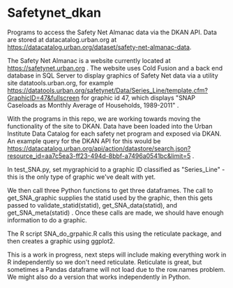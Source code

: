 # Safetynet_dkan
Programs to access the Safety Net Almanac data via the DKAN API. Data are stored at datacatalog.urban.org at https://datacatalog.urban.org/dataset/safety-net-almanac-data. 

The Safety Net Almanac is a website currently located
at https://safetynet.urban.org . The website uses Cold Fusion and a back end database in SQL Server to display graphics of 
Safety Net data via a utility site datatools.urban.org, for example 
https://datatools.urban.org/safetynet/Data/Series_Line/template.cfm?GraphicID=47&fullscreen for graphic id 47, which displays "SNAP Caseloads as Monthly Average of Households, 1989-2011" .

With the programs in this repo, we are working towards moving the functionality of the site to DKAN.  Data have been loaded into the Urban Institute Data Catalog for each safety net program and exposed via DKAN. An example query for the DKAN API for this would be 
https://datacatalog.urban.org/api/action/datastore/search.json?resource_id=aa7c5ea3-ff23-494d-8bbf-a7496a0541bc&limit=5 . 

In test_SNA.py, set mygraphicid to a graphic ID classified as "Series_Line" - this is the only type of graphic we've dealt with yet.

We then call three Python functions to get three dataframes. The call to get_SNA_graphic supplies the statid used by the graphic,
then this gets passed to validate_statid(statid), get_SNA_data(statid), and get_SNA_meta(statid) . Once these calls are made, we should have enough information to do a graphic. 

The R script SNA_do_grpahic.R calls this using the reticulate package, and then creates a graphic using ggplot2.
 
This is a work in progress, next steps will include making everything work in R independently so we don't need reticulate. 
Reticulate is great, but sometimes a Pandas dataframe will not load due to the row.names problem. We might also do a version
that works independently in Python.


